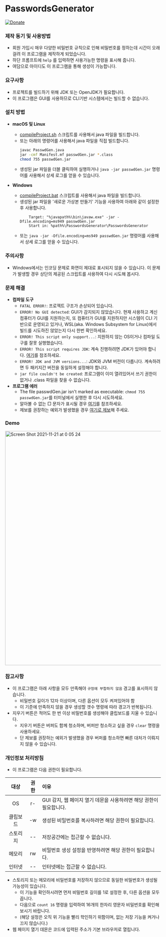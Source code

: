 # PasswordsGenerator
[![Donate](https://img.shields.io/badge/Donate-PayPal-green.svg)](https://paypal.me/hmDonate)
### 제작 동기 및 사용방법
- 회원 가입시 매우 다양한 비밀번호 규칙으로 인해 비밀번호를 정하는데 시간이 오래걸려 이 프로그램을 제작하게 되었습니다.
- 하단 프롬프트에 `help` 를 입력하면 사용가능한 명령을 표시해 줍니다.
- 여담으로 아이디도 이 프로그램을 통해 생성이 가능합니다.

### 요구사항
- 프로젝트를 빌드하기 위해 JDK 또는 OpenJDK가 필요합니다.
- 이 프로그램은 GUI를 사용하므로 CLI기반 시스템에서는 빌드할 수 없습니다.

### 설치 방법
- **macOS 및 Linux**
  - [compileProject.sh](https://github.com/unstable-code/PasswordsGenerator/blob/master/compileProject.sh) 스크립트를 사용해서 java 파일을 빌드합니다.
  - 또는 아래의 명령어를 사용해서 java 파일을 직접 빌드합니다.
    ``` bash
    javac PasswdGen.java
    jar -cmf Manifest.mf passwdGen.jar *.class
    chmod 755 passwdGen.jar
    ```
  - 생성된 jar 파일을 더블 클릭하여 실행하거나 `java -jar passwdGen.jar` 명령어를 사용해서 상세 로그를 얻을 수 있습니다.

- **Windows**
  - [compileProject.bat](https://github.com/unstable-code/PasswordsGenerator/blob/master/compileProject.bat) 스크립트를 사용해서 java 파일을 빌드합니다.
  - 생성된 jar 파일을 '새로운 가상본 만들기' 기능을 사용하여 아래와 같이 설정한 후 사용합니다.
    ```
        Target: "%javapath%\bin\javaw.exe" -jar -Dfile.encoding=ms949 passwdGen.jar
        Start in: %path%\PasswordsGenerator\PasswordsGenerator
    ```
  - 또는 `java -jar -Dfile.encoding=ms949 passwdGen.jar` 명령어를 사용해서 상세 로그를 얻을 수 있습니다.

### 주의사항
- Windows에서는 인코딩 문제로 화면이 제대로 표시되지 않을 수 있습니다. 이 문제가 발생할 경우 상단의 제공된 스크립트를 사용하여 다시 시도해 봅시다.

### 문제 해결
- **컴파일 도구**
  - `FATAL ERROR!`: 프로젝트 구조가 손상되어 있습니다.
  - `ERROR! No GUI detected`: GUI가 감지되지 않았습니다. 현재 사용하고 계신 컴퓨터가 GUI를 지원하는지, 또 컴퓨터가 GUI를 지원하지만 시스템이 CLI 기반으로 운영되고 있거나, WSL(aka. Windows Subsystem for Linux)에서 빌드를 시도하진 않았는지 다시 한번 확인하세요.
  - `ERROR! This script only support...`: 지원하지 않는 OS이거나 컴파일 도구를 잘못 실행했습니다.
  - `ERROR! This script requires JDK`: 계속 진행하려면 JDK가 있어야 합니다. [여기](https://github.com/unstable-code/PasswordsGenerator#%EC%9A%94%EA%B5%AC%EC%82%AC%ED%95%AD)를 참조하세요.
  - `ERROR! JDK and JVM versions...`: JDK와 JVM 버전이 다릅니다. 계속하려면 두 패키지간 버전을 동일하게 설정해야 합니다.
  - `jar file couldn't be created`: 프로그램이 이미 열려있어서 쓰기 권한이 없거나 .class 파일을 찾을 수 없습니다.
- **프로그램 에러**
  - The file passwdGen.jar isn't marked as executable: `chmod 755 passwdGen.jar`를 터미널에서 실행한 후 다시 시도하세요.
  - 알아볼 수 없는 □ 문자가 표시될 경우 [여기](https://github.com/unstable-code/PasswordsGenerator#%EC%A3%BC%EC%9D%98%EC%82%AC%ED%95%AD)를 참조하세요.
  - 제보를 권장하는 예외가 발생했을 경우 [여기로 제보](https://github.com/unstable-code/PasswordsGenerator/issues)해 주세요.

### Demo
<img width="758" alt="Screen Shot 2021-11-21 at 0 05 24" src="https://user-images.githubusercontent.com/25660580/142732280-c83b466b-8764-4a0d-bde9-ffd300e81dee.png">

### 참고사항
- 이 프로그램은 아래 사항을 모두 만족해야 `규정에 부합하지 않음` 경고를 표시하지 않습니다.
  - 비밀번호 길이가 12자 이상이며, 다른 옵션이 모두 켜져있어야 함
  - 이 기준에 만족하지 않을 경우 생성할 갯수 명령에 따라 경고가 반복됩니다.
- 지우기 버튼은 적어도 한 번 이상 비밀번호를 생성해야 클립보드를 지울 수 있습니다.
  - 지우기 버튼은 버퍼도 함께 청소하며, 버퍼만 청소하고 싶을 경우 `clear` 명령을 사용하세요.
  - 단 제보를 권장하는 예외가 발생했을 경우 버퍼를 청소하면 빠른 대처가 이뤄지지 않을 수 있습니다.

### 개인정보 처리방침
- 이 프로그램은 다음 권한이 필요합니다.

|대상|권한|이유|
|:--:|:-------:|:--|
|OS|r-|GUI 감지, 웹 페이지 열기 데몬을 사용하려면 해당 권한이 필요합니다.|
|클립보드|-w|생성된 비밀번호를 복사하려면 해당 권한이 필요합니다.|
|스토리지|--|저장공간에는 접근할 수 없습니다.|
|메모리|rw|비밀번호 생성 설정을 반영하려면 해당 권한이 필요합니다.|
|인터넷|--|인터넷에는 접근할 수 없습니다.|

  - 스토리지 또는 메모리에 비밀번호를 저장하지 않으므로 동일한 비밀번호가 생성될 가능성이 있습니다.
    - 이 기능을 확인하시려면 먼저 비밀번호 길이를 1로 설정한 후, 다른 옵션을 모두 끕니다.
    - 다음으로 `count 16` 명령을 입력하여 16개의 한자리 영문자 비밀번호를 확인해 보시기 바랍니다.
    - (해당 설정은 오직 위 기능을 빨리 학인하기 위함이며, 없는 저장 기능을 켜거나 끄지 않습니다.)
  - 웹 페이지 열기 데몬은 코드에 입력된 주소가 기본 브라우저로 열립니다.

